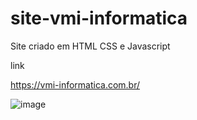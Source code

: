 # site-vmi-informatica

Site criado em HTML CSS e Javascript

link

https://vmi-informatica.com.br/

![image](https://user-images.githubusercontent.com/70297459/216671221-1ca08948-dd79-4ad6-ae10-65bf760034ee.png)

